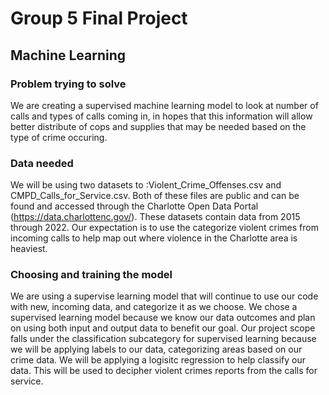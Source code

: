 # Group 5 Final Project

## Machine Learning  
### Problem trying to solve   
We are creating a supervised machine learning model to look at number of calls and types of calls coming in, in hopes that this information will allow better distribute of cops and supplies that may be needed based on the type of crime occuring. 
### Data needed  
We will be using two datasets to :Violent_Crime_Offenses.csv and CMPD_Calls_for_Service.csv. Both of these files are public and can be found and accessed through the Charlotte Open Data Portal (https://data.charlottenc.gov/). These datasets contain data from 2015 through 2022. Our expectation is to use the categorize violent crimes from incoming calls to help map out where violence in the Charlotte area is heaviest.
### Choosing and training the model  
We are using a supervise learning model that will continue to use our code with new, incoming data, and categorize it as we choose. We chose a supervised learning model because we know our data outcomes and plan on using both input and output data to benefit our goal. Our project scope falls under the classification subcategory for supervised learning because we will be applying labels to our data, categorizing areas based on our crime data. We will be applying a logisitc regression to help classify our data. This will be used to decipher violent crimes reports from the calls for service.                                                                                                                                                          
